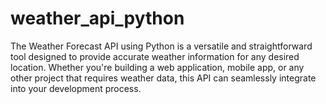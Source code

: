 # weather_api_python
The Weather Forecast API using Python is a versatile and straightforward tool designed to provide accurate weather information for any desired location. Whether you're building a web application, mobile app, or any other project that requires weather data, this API can seamlessly integrate into your development process.
